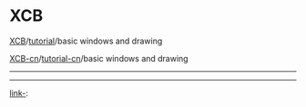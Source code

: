 # XCB

[XCB][link-XCB]/[tutorial][link-tutorial]/basic windows and drawing

[XCB-cn][link-XCB-cn]/[tutorial-cn][link-tutorial-cn]/basic windows and drawing


***


***

[link-XCB]: https://xcb.freedesktop.org/
[link-tutorial]: https://xcb.freedesktop.org/tutorial/
[link-XCB-cn]: ../../xcb-en-cn.md
[link-tutorial-cn]: ../008-教程.md
[link-]: 
[link-]: 
[link-]: 
[link-]: 
[link-]: 
[link-]: 
[link-]: 
[link-]: 
[link-]: 
[link-]: 
[link-]: 
[link-]: 
[link-]: 